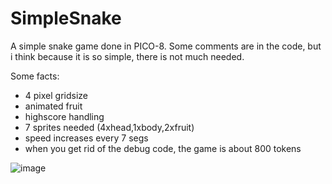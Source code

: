 # SimpleSnake
A simple snake game done in PICO-8. Some comments are in the code, but i think because it is so simple, there is not much needed.

Some facts:
- 4 pixel gridsize
- animated fruit
- highscore handling
- 7 sprites needed (4xhead,1xbody,2xfruit)
- speed increases every 7 segs
- when you get rid of the debug code, the game is about 800 tokens

![image](https://github.com/PsychoAndi/SimpleSnake/assets/27780965/30c81665-4652-40d9-bc30-2a44d631798b)
